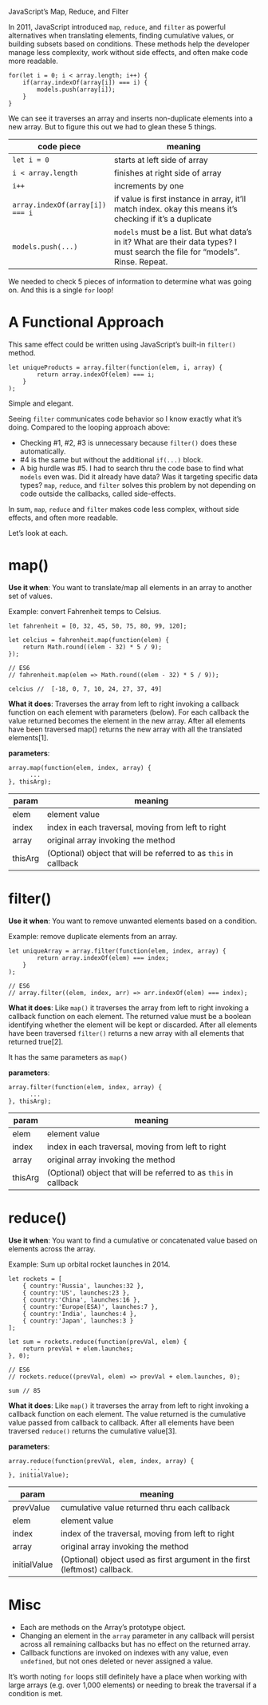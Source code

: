 JavaScript’s Map, Reduce, and Filter

In 2011, JavaScript introduced `map`, `reduce`, and `filter` as powerful alternatives when translating elements, finding cumulative values, or building subsets based on conditions. These methods help the developer manage less complexity, work without side effects, and often make code more readable.

    for(let i = 0; i < array.length; i++) {
        if(array.indexOf(array[i]) === i) {
            models.push(array[i]);
        }
    }

We can see it traverses an array and inserts non-duplicate elements into a new array. But to figure this out we had to glean these 5 things.

<table style="width:99%;"><colgroup><col style="width: 19%" /><col style="width: 80%" /></colgroup><thead><tr class="header"><th>code piece</th><th>meaning</th></tr></thead><tbody><tr class="odd"><td><code>let i = 0</code></td><td>starts at left side of array</td></tr><tr class="even"><td><code>i &lt; array.length</code></td><td>finishes at right side of array</td></tr><tr class="odd"><td><code>i++</code></td><td>increments by one</td></tr><tr class="even"><td><code>array.indexOf(array[i]) === i</code></td><td>if value is first instance in array, it’ll match index. okay this means it’s checking if it’s a duplicate</td></tr><tr class="odd"><td><code>models.push(...)</code></td><td><code>models</code> must be a list. But what data’s in it? What are their data types? I must search the file for “models”. Rinse. Repeat.</td></tr></tbody></table>

We needed to check 5 pieces of information to determine what was going on. And this is a single `for` loop!

# A Functional Approach

This same effect could be written using JavaScript’s built-in `filter()` method.

    let uniqueProducts = array.filter(function(elem, i, array) {
            return array.indexOf(elem) === i;
        }
    );

Simple and elegant.

Seeing `filter` communicates code behavior so I know exactly what it’s doing. Compared to the looping approach above:

- Checking \#1, \#2, \#3 is unnecessary because `filter()` does these automatically.
- \#4 is the same but without the additional `if(...)` block.
- A big hurdle was \#5. I had to search thru the code base to find what `models` even was. Did it already have data? Was it targeting specific data types? `map`, `reduce`, and `filter` solves this problem by not depending on code outside the callbacks, called side-effects.

In sum, `map`, `reduce` and `filter` makes code less complex, without side effects, and often more readable.

Let’s look at each.

# map()

**Use it when**: You want to translate/map all elements in an array to another set of values.

Example: convert Fahrenheit temps to Celsius.

    let fahrenheit = [0, 32, 45, 50, 75, 80, 99, 120];

    let celcius = fahrenheit.map(function(elem) {
        return Math.round((elem - 32) * 5 / 9);
    });

    // ES6
    // fahrenheit.map(elem => Math.round((elem - 32) * 5 / 9));

    celcius //  [-18, 0, 7, 10, 24, 27, 37, 49]

**What it does**: Traverses the array from left to right invoking a callback function on each element with parameters (below). For each callback the value returned becomes the element in the new array. After all elements have been traversed map() returns the new array with all the translated elements\[1\].

**parameters**:

    array.map(function(elem, index, array) {
          ...
    }, thisArg);

<table><thead><tr class="header"><th>param</th><th>meaning</th></tr></thead><tbody><tr class="odd"><td>elem</td><td>element value</td></tr><tr class="even"><td>index</td><td>index in each traversal, moving from left to right</td></tr><tr class="odd"><td>array</td><td>original array invoking the method</td></tr><tr class="even"><td>thisArg</td><td>(Optional) object that will be referred to as <code>this</code> in callback</td></tr></tbody></table>

# filter()

**Use it when**: You want to remove unwanted elements based on a condition.

Example: remove duplicate elements from an array.

    let uniqueArray = array.filter(function(elem, index, array) {
            return array.indexOf(elem) === index;
        }
    );

    // ES6
    // array.filter((elem, index, arr) => arr.indexOf(elem) === index);

**What it does**: Like `map()` it traverses the array from left to right invoking a callback function on each element. The returned value must be a boolean identifying whether the element will be kept or discarded. After all elements have been traversed `filter()` returns a new array with all elements that returned true\[2\].

It has the same parameters as `map()`

**parameters**:

    array.filter(function(elem, index, array) {
          ...
    }, thisArg);

<table><thead><tr class="header"><th>param</th><th>meaning</th></tr></thead><tbody><tr class="odd"><td>elem</td><td>element value</td></tr><tr class="even"><td>index</td><td>index in each traversal, moving from left to right</td></tr><tr class="odd"><td>array</td><td>original array invoking the method</td></tr><tr class="even"><td>thisArg</td><td>(Optional) object that will be referred to as <code>this</code> in callback</td></tr></tbody></table>

# reduce()

**Use it when**: You want to find a cumulative or concatenated value based on elements across the array.

Example: Sum up orbital rocket launches in 2014.

    let rockets = [
        { country:'Russia', launches:32 },
        { country:'US', launches:23 },
        { country:'China', launches:16 },
        { country:'Europe(ESA)', launches:7 },
        { country:'India', launches:4 },
        { country:'Japan', launches:3 }
    ];

    let sum = rockets.reduce(function(prevVal, elem) {
        return prevVal + elem.launches;
    }, 0);

    // ES6
    // rockets.reduce((prevVal, elem) => prevVal + elem.launches, 0);

    sum // 85

**What it does**: Like `map()` it traverses the array from left to right invoking a callback function on each element. The value returned is the cumulative value passed from callback to callback. After all elements have been traversed `reduce()` returns the cumulative value\[3\].

**parameters**:

    array.reduce(function(prevVal, elem, index, array) {
          ...
    }, initialValue);

<table style="width:99%;"><colgroup><col style="width: 13%" /><col style="width: 86%" /></colgroup><thead><tr class="header"><th>param</th><th>meaning</th></tr></thead><tbody><tr class="odd"><td>prevValue</td><td>cumulative value returned thru each callback</td></tr><tr class="even"><td>elem</td><td>element value</td></tr><tr class="odd"><td>index</td><td>index of the traversal, moving from left to right</td></tr><tr class="even"><td>array</td><td>original array invoking the method</td></tr><tr class="odd"><td>initialValue</td><td>(Optional) object used as first argument in the first (leftmost) callback.</td></tr></tbody></table>

# Misc

- Each are methods on the Array’s prototype object.
- Changing an element in the `array` parameter in any callback will persist across all remaining callbacks but has no effect on the returned array.
- Callback functions are invoked on indexes with any value, even `undefined`, but not ones deleted or never assigned a value.

It’s worth noting `for` loops still definitely have a place when working with large arrays (e.g. over 1,000 elements) or needing to break the traversal if a condition is met.
